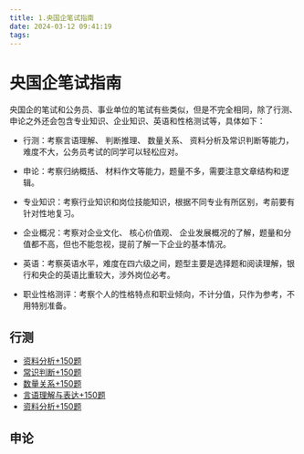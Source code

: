 ```yaml
---
title: 1.央国企笔试指南
date: 2024-03-12 09:41:19
tags:
---
```

# 央国企笔试指南

央国企的笔试和公务员、事业单位的笔试有些类似，但是不完全相同，除了行测、申论之外还会包含专业知识、企业知识、英语和性格测试等，具体如下：

* 行测：考察言语理解、 判断推理、 数量关系、 资料分析及常识判断等能力，难度不大，公务员考试的同学可以轻松应对。


* 申论：考察归纳概括、 材料作文等能力，题量不多，需要注意文章结构和逻辑。


* 专业知识：考察行业知识和岗位技能知识，根据不同专业有所区别，考前要有针对性地复习。


* 企业概况：考察对企业文化、 核心价值观、 企业发展概况的了解，题量和分值都不高，但也不能忽视，提前了解一下企业的基本情况。


* 英语：考察英语水平，难度在四六级之间，题型主要是选择题和阅读理解，银行和央企的英语比重较大，涉外岗位必考。


* 职业性格测评：考察个人的性格特点和职业倾向，不计分值，只作为参考，不用特别准备。

## 行测

- [资料分析+150题](http://42.193.22.180/央国企面试指南/2.行测/1.判断推理+150题)
- [常识判断+150题](http://42.193.22.180/央国企面试指南/2.行测/2.常识判断+150题)
- [数量关系+150题](http://42.193.22.180/央国企面试指南/2.行测/3.数量关系+150题)
- [言语理解与表达+150题](http://42.193.22.180/央国企面试指南/2.行测/4.言语理解与表达+150题)
- [资料分析+150题](http://42.193.22.180/央国企面试指南/2.行测/5.资料分析+150题)

## 申论

